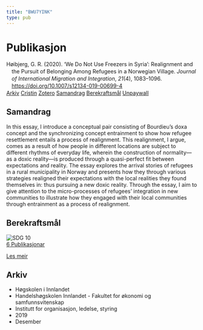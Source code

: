 ```yaml
---
title: "BWU7YINK"
type: pub
---
```

<h1>Publikasjon</h1>
<article id="csl-bib-container-BWU7YINK" class="csl-bib-container">
  <div class="csl-bib-body" style="line-height: 1.35; padding-left: 1em; text-indent:-1em;">
  <div class="csl-entry">H&#xF8;ibjerg, G. R. (2020). &#x2018;We Do Not Use Freezers in Syria&#x2019;: Realignment and the Pursuit of Belonging Among Refugees in a Norwegian Village. <i>Journal of International Migration and Integration</i>, <i>21</i>(4), 1083&#x2013;1096. <a href="https://doi.org/10.1007/s12134-019-00699-4">https://doi.org/10.1007/s12134-019-00699-4</a></div>
</div>
  <div class="csl-bib-buttons">
    <a href="#taxonomy-article-BWU7YINK" class="csl-bib-button">Arkiv</a>
    <a href="https://app.cristin.no/results/show.jsf?id=1758558" alt="Cristin URL" class="csl-bib-button">Cristin</a>
    <a href="http://zotero.org/groups/5402882/items/BWU7YINK" alt="Zotero URL" class="csl-bib-button">Zotero</a>
    <a href="#abstract-article-BWU7YINK" class="csl-bib-button">Samandrag</a>
    <a href="#sdg-article-BWU7YINK" class="csl-bib-button">Berekraftsmål</a>
    <a href="https://doi.org/10.1007/s12134-019-00699-4" class="csl-bib-button">Unpaywall</a>
  </div>
  <div id="csl-bib-meta-container-BWU7YINK"></div>
</article>
<div id="csl-bib-meta-BWU7YINK" class="csl-bib-meta">
  <article id="abstract-article-BWU7YINK" class="abstract-article">
    <h1>Samandrag</h1>
    In this essay, I introduce a conceptual pair consisting of Bourdieu’s doxa concept and the synchronizing concept entrainment to show how refugee resettlement entails a process of realignment. This realignment, I argue, comes as a result of how people in different locations are subject to different rhythms of everyday life, wherein the construction of normality—as a doxic reality—is produced through a quasi-perfect fit between expectations and reality. The essay explores the arrival stories of refugees in a rural municipality in Norway and presents how they through various strategies realigned their expectations with the local realities they found themselves in: thus pursuing a new doxic reality. Through the essay, I aim to give attention to the micro-processes of refugees’ integration in new communities to illustrate how they engaged with their local communities through entrainment as a process of realignment.
  </article>
  <article id="sdg-article-BWU7YINK" class="sdg-article">
    <h1>Berekraftsmål</h1>
    <div class="sdg-container"><div id="sdg10" class="sdg"> <img src="{{< params subfolder >}}images/sdg/sdg10_no.png" class="image" alt="SDG 10"> <div class="sdg-overlay"> <a href="{{< params subfolder >}}no/archive/?sdg=10#archive" class="sdg-publication-count"><span>6</span> Publikasjonar</a> <p><a href="NA" class="sdg-read-more">Les meir</a></p> </div> </div></div>
  </article>
  <article id="taxonomy-article-BWU7YINK" class="taxonomy-article">
    <h1>Arkiv</h1>
    <ul>
      <li>Høgskolen i Innlandet</li>
      <li>Handelshøgskolen Innlandet - Fakultet for økonomi og samfunnsvitenskap</li>
      <li>Institutt for organisasjon, ledelse, styring</li>
      <li>2019</li>
      <li>Desember</li>
    </ul>
  </article>
</div>
